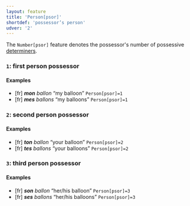 ```yaml
---
layout: feature
title: 'Person[psor]'
shortdef: 'possessor’s person'
udver: '2'
---
```


The `Number[psor]` feature denotes the possessor's number of possessive [determiners](DET).

### <a name="1">`1`</a>: first person possessor

#### Examples

* [fr] _<b>mon</b> ballon_ “my balloon” `Person[psor]=1`
* [fr] _<b>mes</b> ballons_ “my balloons” `Person[psor]=1`

### <a name="2">`2`</a>: second person possessor

#### Examples

* [fr] _<b>ton</b> ballon_ “your balloon” `Person[psor]=2`
* [fr] _<b>tes</b> ballons_ “your balloons” `Person[psor]=2`

### <a name="3">`3`</a>: third person possessor

#### Examples

* [fr] _<b>son</b> ballon_ “her/his balloon” `Person[psor]=3`
* [fr] _<b>ses</b> ballons_ “her/his balloons” `Person[psor]=3`

<!-- Interlanguage links updated Pá kvě 14 11:08:38 CEST 2021 -->
